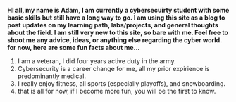 **HI all, my name is Adam, I am currently a cybersecuirty student with some basic skills but still have a long way to go. I am using this site as a blog to post updates on my learning path, labs/projects, and general thoughts about the field. I am still very new to this site, so bare with me. Feel free to shoot me any advice, ideas, or anything else regarding the cyber world. for now, here are some fun facts about me...** 

1. I am a veteran, I did four years active duty in the army.
2. Cybersecurity is a career change for me, all my prior expirience is predominantly medical.
3. I really enjoy fitness, all sports (especially playoffs), and snowboarding.
4. that is all for now, if I become more fun, you will be the first to know. 

